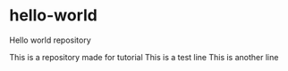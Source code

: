 # hello-world
Hello world repository


This is a repository made for tutorial
This is a test line
This is another line
